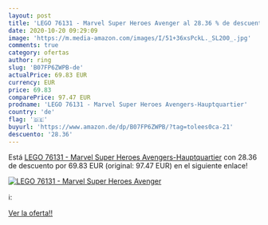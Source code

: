 ```yaml
---
layout: post
title: 'LEGO 76131 - Marvel Super Heroes Avenger al 28.36 % de descuento'
date: 2020-10-20 09:29:09
image: 'https://m.media-amazon.com/images/I/51+36xsPckL._SL200_.jpg'
comments: true
category: ofertas
author: ring
slug: 'B07FP6ZWPB-de'
actualPrice: 69.83 EUR
currency: EUR
price: 69.83
comparePrice: 97.47 EUR
prodname: 'LEGO 76131 - Marvel Super Heroes Avengers-Hauptquartier'
country: 'de'
flag: '🇩🇪'
buyurl: 'https://www.amazon.de/dp/B07FP6ZWPB/?tag=tolees0ca-21'
descuento: '28.36'
---
```


Está [LEGO 76131 - Marvel Super Heroes Avengers-Hauptquartier](https://www.amazon.de/dp/B07FP6ZWPB/?tag=tolees0ca-21) con 28.36 de descuento por 69.83 EUR (original: 97.47 EUR) en el siguiente enlace!

[![LEGO 76131 - Marvel Super Heroes Avenger](https://m.media-amazon.com/images/I/51+36xsPckL._SL200_.jpg)](https://www.amazon.de/dp/B07FP6ZWPB/?tag=tolees0ca-21)

ℹ️:


[Ver la oferta!!](https://www.amazon.de/dp/B07FP6ZWPB/?tag=tolees0ca-21)
